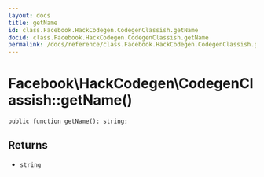 ```yaml
---
layout: docs
title: getName
id: class.Facebook.HackCodegen.CodegenClassish.getName
docid: class.Facebook.HackCodegen.CodegenClassish.getName
permalink: /docs/reference/class.Facebook.HackCodegen.CodegenClassish.getName/
---
```

# Facebook\\HackCodegen\\CodegenClassish::getName()




``` Hack
public function getName(): string;
```




## Returns




+ ` string `
